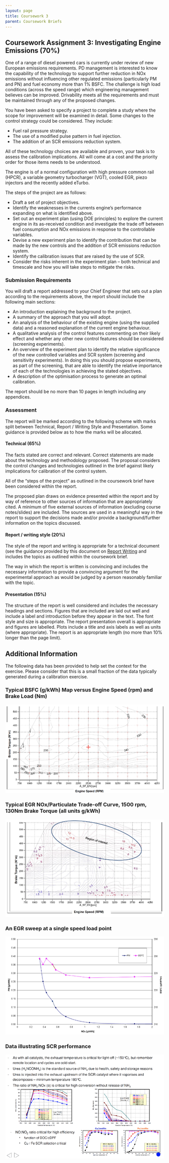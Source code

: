 ```yaml
---
layout: page
title: Coursework 3
parent: Coursework Briefs
---
```


## Coursework Assignment 3: Investigating Engine Emissions (70%)

One of a range of diesel powered cars is currently under review of new European emissions requirements.  PD management is interested to know the capability of the technology to support further reduction in NOx emissions without influencing other regulated emissions (particularly PM and PN) and fuel economy more than 1% BSFC. The challenge is high load conditions (across the speed range) which engineering management believes can be improved. Drivability meets all the requirements and must be maintained through any of the proposed changes.

You have been asked to specify a project to complete a study where the scope for improvement will be examined in detail.  Some changes to the control strategy could be considered. They include:

- Fuel rail pressure strategy.
- The use of a modified pulse pattern in fuel injection.
- The addition of an SCR emissions reduction system.

All of these technology choices are available and proven, your task is to assess the calibration implications. All will come at a cost and the priority order for those items needs to be understood.

The engine is of a normal configuration with high pressure common rail (HPCR), a variable geometry turbocharger (VGT), cooled EGR, piezo injectors and the recently added eTurbo.

The steps of the project are as follows:

- Draft a set of project objectives.
- Identify the weaknesses in the currents engine’s performance expanding on what is identified above.
- Set out an experiment plan (using DOE principles) to explore the current engine in its as-received condition and investigate the trade off between fuel consumption and NOx emissions in response to the controllable variables.
- Devise a new experiment plan to identify the contribution that can be made by the new controls and the addition of SCR emissions reduction system.
- Identify the calibration issues that are raised by the use of SCR.
- Consider the risks inherent in the experiment plan – both technical and timescale and how you will take steps to mitigate the risks.

### Submission Requirements

You will draft a report addressed to your Chief Engineer that sets out a plan according to the requirements above, the report should include the following main sections:

- An introduction explaining the background to the project.
- A summary of the approach that you will adopt.
- An analysis of the behaviour of the existing engine (using the supplied data) and a reasoned explanation of the current engine behaviour.
- A qualitative analysis of the control features commenting on their likely effect and whether any other new control features should be considered (screening experiments).
- An overview of the experiment plan to identify the relative significance of the new controlled variables and SCR system (screening and sensitivity experiments).  In doing this you should propose experiments, as part of the screening, that are able to identify the relative importance of each of the technologies in achieving the stated objectives.
- A description of the optimisation process to generate an optimal calibration.
  
The report should be no more than 10 pages in length including any appendices.

### Assessment

The report will be marked according to the following scheme with marks split between Technical, Report / Writing Style and Presentation.  Some guidance is provided below as to how the marks will be allocated.

#### Technical (65%)

The facts stated are correct and relevant.  Correct statements are made about the technology and methodology proposed. The proposal considers the control changes and technologies outlined in the brief against likely implications for calibration of the control system.

All of the “steps of the project” as outlined in the coursework brief have been considered within the report.

The proposed plan draws on evidence presented within the report and by way of reference to other sources of information that are appropriately cited. A minimum of five external sources of information (excluding course notes/slides) are included.  The sources are used in a meaningful way in the report to support the decisions made and/or provide a background/further information on the topics discussed.

#### Report / writing style (20%)

The style of the report and writing is appropriate for a technical document (see the guidance provided by this document on [Report Writing](https://www.lboro.ac.uk/media/wwwlboroacuk/content/library/downloads/advicesheets/Report%20writing.pdf) and includes the topics as outlined within the coursework brief.

The way in which the report is written is convincing and includes the necessary information to provide a convincing argument for the experimental approach as would be judged by a person reasonably familiar with the topic.

#### Presentation (15%)

The structure of the report is well considered and includes the necessary headings and sections. Figures that are included are laid out well and include a label and introduction before they appear in the text.  The font style and size is appropriate.  The report presentation overall is appropriate and figures are labelled. Plots include a title and axis labels as well as units (where appropriate). The report is an appropriate length (no more than 10% longer than the page limit).

## Additional Information

The following data has been provided to help set the context for the exercise.  Please consider that this is a small fraction of the data typically generated during a calibration exercise.  

### Typical BSFC (g/kWh) Map versus Engine Speed (rpm) and Brake Load (Nm)

![image](figs/contour_plot_bsfc.png)

### Typical EGR NOx/Particulate Trade-off Curve, 1500 rpm, 130Nm Brake Torque (all units g/kWh)

![image](figs/contour_plot_nox.png)

### An EGR sweep at a single speed load point

![image](figs/PM_NOx_tradeoff.png)

### Data illustrating SCR performance

![image](figs/catalyst.png)
